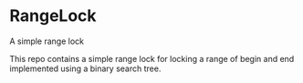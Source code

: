 # RangeLock
A simple range lock

This repo contains a simple range lock for locking a range of begin and end implemented using a binary search tree.

